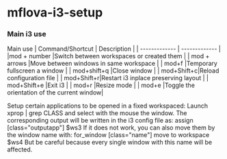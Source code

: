 # mflova-i3-setup


### Main i3 use
Main use
| Command/Shortcut  | Description |
| ------------- | ------------- |
|mod + number  |Switch between workspaces or created them |
| mod + arrows |Move between windows in same workspace |
| mod+f |Temporary fullscreen a window |
| mod+shift+q |Close window |
| mod+Shift+c|Reload configuration file |
| mod+Shift+r|Restart i3 inplace preserving layout |
| mod+Shift+e |Exit i3 |
| mod+r |Resize mode |
| mod+e |Toggle the orientation of the current window|

Setup certain applications to be opened in a fixed workspaced: 
Launch xprop | grep CLASS and select with the mouse the window. The corresponding output will be written in the i3 config file as:
assign [class="outputapp"] $ws3
If it does not work, you can also move them by the window name with:
for_window [class="name"] move to workspace $ws4
But be careful because every single window with this name will be affected.
